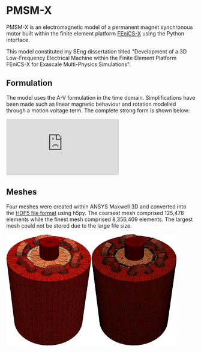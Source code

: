 # PMSM-X

PMSM-X is an electromagnetic model of a permanent magnet synchronous motor built within the finite element platform [FEniCS-X](https://fenicsproject.org) using the Python interface. 

This model constituted my BEng dissertation titled "Development of a 3D Low-Frequency Electrical Machine within the Finite Element Platform FEniCS-X for Exascale Multi-Physics Simulations".

## Formulation

The model uses the A-V formulation in the time domain. Simplifications have been made such as linear magnetic behaviour and rotation modelled through a motion voltage term. The complete strong form is shown below: 

![equation](https://latex.codecogs.com/gif.latex?%5Cnu%5Cmathrm%7B%5Cnabla%7D%5E2A%3D%7B-J%7D_s&plus;%5Csigma%5Cfrac%7B%5Cpartial%20A%7D%7B%5Cpartial%20t%7D&plus;%5Csigma%5Cnabla%20V-%5Cmathrm%7B%5Cnabla%7D%5Ctimes%5Cleft%28%5Cnu%5Cmu_0M%5Cright%29-%7B%5Csigma%5Comega%7D_%5Cupsilon%20r%5Ctimes%28%5Cmathrm%7B%5Cnabla%7D%5Ctimes%20A%29)

## Meshes

Four meshes were created within ANSYS Maxwell 3D and converted into the [HDF5 file format](https://www.hdfgroup.org/solutions/hdf5/) using h5py. The coarsest mesh comprised 125,478 elements while the finest mesh comprised 8,356,409 elements. The largest mesh could not be stored due to the large file size.

<img src="/img/Mesh1.png" alt="Mesh1" width="45%"/><img src="/img/Mesh4.png" alt="Mesh1" width="45%"/>